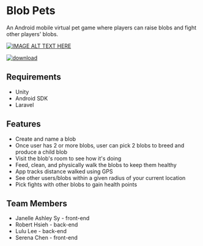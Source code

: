 # Blob Pets

An Android mobile virtual pet game where players can raise blobs and fight other players' blobs.

[![IMAGE ALT TEXT HERE](https://img.youtube.com/vi/4gvzy6m7hH0/0.jpg)](https://www.youtube.com/watch?v=4gvzy6m7hH0)

[![download](https://i.imgur.com/YOoTH4Y.png)](https://play.google.com/store/apps/details?id=com.Team2.BlobPets&hl=en&pcampaignid=MKT-Other-global-all-co-prtnr-py-PartBadge-Mar2515-1)

## Requirements

* Unity
* Android SDK
* Laravel

## Features

* Create and name a blob
* Once user has 2 or more blobs, user can pick 2 blobs to breed and produce a child blob
* Visit the blob's room to see how it's doing
* Feed, clean, and physically walk the blobs to keep them healthy
* App tracks distance walked using GPS
* See other users/blobs within a given radius of your current location
* Pick fights with other blobs to gain health points

## Team Members

* Janelle Ashley Sy - front-end
* Robert Hsieh - back-end
* Lulu Lee - back-end
* Serena Chen - front-end

